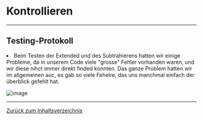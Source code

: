 # Kontrollieren 
 
<hr>

## Testing-Protokoll
<us><li> Beim Testen der Extended und des Subtrahierens hatten wir einige Probleme, da in unserem Code viele "grosse" Fehler vorhanden waren, und wir diese nihct immer direkt finded konnten. Das ganze Problem hatten wir im allgemeinen auc, es gab so viele Fehelre, das uns manchmal einfach der überblick gefehlt hat. 

![image](https://github.com/LeonaIstrefi/BLJ2023_TR_Leo-Kar-And-Ada/assets/145564029/d4e4798f-1e33-4876-af48-64f992967567)


<hr>

[Zurück zum Inhaltsverzeichnis](README.md)
